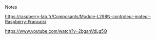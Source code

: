Notes

https://raspberry-lab.fr/Composants/Module-L298N-controleur-moteur-Raspberry-Francais/

https://www.youtube.com/watch?v=2bganVdLg5Q

